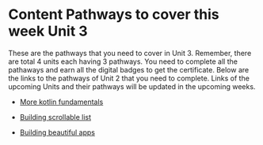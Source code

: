 # Content Pathways to cover this week Unit 3

These are the pathways that you need to cover in Unit 3. Remember, there are total 4 units each having 3 pathways. You need to complete all the pathaways and earn all the digital badges to get the certificate. Below are the links to the pathways of Unit 2 that you need to complete. Links of the upcoming Units and their pathways will be updated in the upcoming weeks.

- [More kotlin fundamentals](https://developer.android.com/courses/pathways/android-basics-compose-unit-3-pathway-1)

- [Building scrollable list](https://developer.android.com/courses/pathways/android-basics-compose-unit-3-pathway-2)

- [Building beautiful apps](https://developer.android.com/courses/pathways/android-basics-compose-unit-3-pathway-3)
